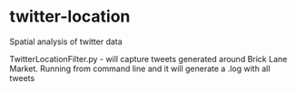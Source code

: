 twitter-location
================

Spatial analysis of twitter data


TwitterLocationFilter.py - will capture tweets generated around Brick Lane Market. Running from command line and it will generate a .log with all tweets
